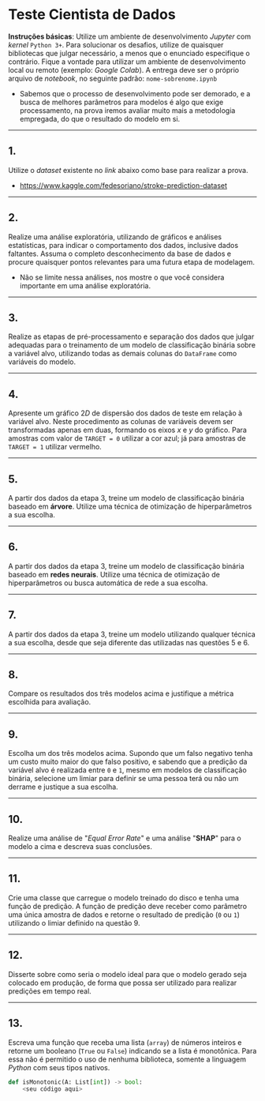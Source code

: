# Teste Cientista de Dados
**Instruções básicas**: Utilize um ambiente de desenvolvimento *Jupyter* com *kernel* `Python 3+`. Para solucionar os desafios, utilize de quaisquer bibliotecas que julgar necessário, a menos que o enunciado especifique o contrário. Fique a vontade para utilizar um ambiente de desenvolvimento local ou remoto (exemplo: *Google Colab*). A entrega deve ser o próprio arquivo de *notebook*, no seguinte padrão: `nome-sobrenome.ipynb`
- Sabemos que o processo de desenvolvimento pode ser demorado, e a busca de melhores parâmetros para modelos é algo que exige processamento, na prova iremos avaliar muito mais a metodologia empregada, do que o resultado do modelo em si.

---

## $1.$
Utilize o *dataset* existente no *link* abaixo como base para realizar a prova.
- https://www.kaggle.com/fedesoriano/stroke-prediction-dataset

---

## $2.$
Realize uma análise exploratória, utilizando de gráficos e análises estatísticas, para indicar o comportamento dos dados, inclusive dados faltantes. Assuma o completo desconhecimento da base de dados e procure quaisquer pontos relevantes para uma futura etapa de modelagem.
- Não se limite nessa análises, nos mostre o que você considera importante em uma análise exploratória.

---

## $3.$
Realize as etapas de pré-processamento e separação dos dados que julgar adequadas para o treinamento de um modelo de classificação binária sobre a variável alvo, utilizando todas as demais colunas do `DataFrame` como variáveis do modelo.

---

## $4.$
Apresente um gráfico $2D$ de dispersão dos dados de teste em relação à variável alvo. Neste procedimento as colunas de variáveis devem ser transformadas apenas em duas, formando os eixos $x$ e $y$ do gráfico. Para amostras com valor de `TARGET = 0` utilizar a cor azul; já para amostras de `TARGET = 1` utilizar vermelho.

---

## $5.$
A partir dos dados da etapa 3, treine um modelo de classificação binária baseado em **árvore**. Utilize uma técnica de otimização de hiperparâmetros a sua escolha.

---

## $6.$
A partir dos dados da etapa 3, treine um modelo de classificação binária baseado em **redes neurais**. Utilize uma técnica de otimização de hiperparâmetros ou busca automática de rede a sua escolha.

---

## $7.$
A partir dos dados da etapa 3, treine um modelo utilizando qualquer técnica a sua escolha, desde que seja diferente das utilizadas nas questões 5 e 6.

---

## $8.$
Compare os resultados dos três modelos acima e justifique a métrica escolhida para avaliação.

---

## $9.$
Escolha um dos três modelos acima. Supondo que um falso negativo tenha um custo muito maior do que falso positivo, e sabendo que a predição da variável alvo é realizada entre `0` e `1`, mesmo em modelos de classificação binária, selecione um limiar para definir se uma pessoa terá ou não um derrame e justique a sua escolha.

---

## $10.$
Realize uma análise de "*Equal Error Rate*" e uma análise "**SHAP**" para o modelo a cima e descreva suas conclusões.

---

## $11.$
Crie uma classe que carregue o modelo treinado do disco e tenha uma função de predição. A função de predição deve receber como parâmetro uma única amostra de dados e retorne o resultado de predição (`0` ou `1`) utilizando o limiar definido na questão 9.

---

## $12.$
Disserte sobre como seria o modelo ideal para que o modelo gerado seja colocado em produção, de forma que possa ser utilizado para realizar predições em tempo real.

---

## $13.$
Escreva uma função que receba uma lista (`array`) de números inteiros e retorne um booleano (`True` ou `False`) indicando se a lista é monotônica. Para essa não é permitido o uso de nenhuma biblioteca, somente a linguagem *Python* com seus tipos nativos.

```python
def isMonotonic(A: List[int]) -> bool:
    <seu código aqui>
```